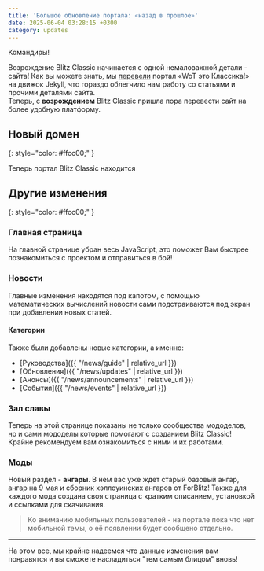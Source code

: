 ```yaml
---
title: 'Большое обновление портала: «назад в прошлое»'
date: 2025-06-04 03:28:15 +0300
category: updates
---
```

<p style="display: none">Моды «WoT это Классика!» теперь распространяются через Google Drive.</p>

Командиры!

Возрождение Blitz Classic начинается с одной немаловажной детали - сайта! Как вы можете знать, мы [перевели](https://wotclassic.github.io/news/new-portal/) портал «WoT это Классика!» на движок Jekyll, что гораздо облегчило нам работу со статьями и прочими деталями сайта.  
Теперь, с **возрождением** Blitz Classic пришла пора перевести сайт на более удобную платформу. 

## Новый домен
{: style="color: #ffcc00;" }

Теперь портал Blitz Classic находится

## Другие изменения
{: style="color: #ffcc00;" }

### Главная страница
На главной странице убран весь JavaScript, это поможет Вам быстрее познакомиться с проектом и отправиться в бой!

### Новости
Главные изменения находятся под капотом, с помощью математических вычислений новости сами подстраиваются под экран при добавлении новых статей.

#### Категории
Также были добавлены новые категории, а именно:

- [Руководства]({{ "/news/guide" | relative_url }})
- [Обновления]({{ "/news/updates" | relative_url }})
- [Анонсы]({{ "/news/announcements" | relative_url }})
- [События]({{ "/news/events" | relative_url }})

### Зал славы
Теперь на этой странице показаны не только сообщества мододелов, но и сами мододелы которые помогают с созданием Blitz Classic! Крайне рекомендуем вам ознакомиться с ними и их работами.

### Моды
Новый раздел - **ангары**. В нем вас уже ждет старый базовый ангар, ангар на 9 мая и сборник хэллоуинских ангаров от ForBlitz! 
Также для каждого мода создана своя страница с кратким описанием, установкой и ссылками для скачивания.

> Ко вниманию мобильных пользователей - на портале пока что нет мобильной темы, о её появлении будет сообщено отдельно.

---

На этом все, мы крайне надеемся что данные изменения вам понравятся и вы сможете насладиться "тем самым блицом" вновь!